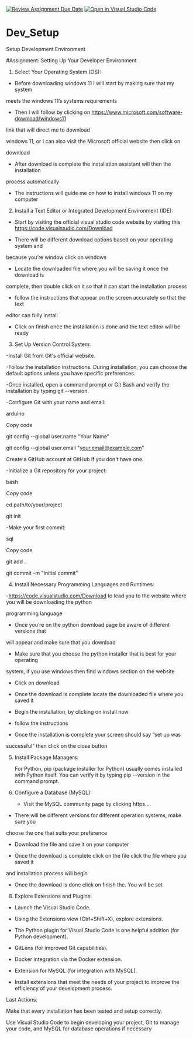 [![Review Assignment Due Date](https://classroom.github.com/assets/deadline-readme-button-22041afd0340ce965d47ae6ef1cefeee28c7c493a6346c4f15d667ab976d596c.svg)](https://classroom.github.com/a/vbnbTt5m)
[![Open in Visual Studio Code](https://classroom.github.com/assets/open-in-vscode-2e0aaae1b6195c2367325f4f02e2d04e9abb55f0b24a779b69b11b9e10269abc.svg)](https://classroom.github.com/online_ide?assignment_repo_id=15269997&assignment_repo_type=AssignmentRepo)
# Dev_Setup
Setup Development Environment

#Assignment: Setting Up Your Developer Environment

 1. Select Your Operating System (OS): 

   - Before downloading windows 11 I will start by making sure that my system  

meets the windows 11’s systems requirements  

- Then I will follow by clicking on https://www.microsoft.com/software-download/windows11

 link that will direct me to download  

windows 11, or I can also visit the Microsoft official website then click on  

download  

- After download is complete the installation assistant will then the installation  

process automatically  

- The instructions will guide me on how to install windows 11 on my computer 

 

2. Install a Text Editor or Integrated Development Environment (IDE): 

  - Start by visiting the official visual studio code website by visiting this https://code.visualstudio.com/Download

- There will be different download options based on your operating system and  

because you’re window click on windows  

- Locate the downloaded file where you will be saving it once the download is  

complete, then double click on it so that it can start the installation process  

- follow the instructions that appear on the screen accurately so that the text  

editor can fully install 

- Click on finish once the installation is done and the text editor will be ready 

 

3. Set Up Version Control System: 

-Install Git from Git's official website. 

-Follow the installation instructions. During installation, you can choose the default options unless you have specific preferences. 

-Once installed, open a command prompt or Git Bash and verify the installation by typing git --version. 

-Configure Git with your name and email: 

arduino 

Copy code 

git config --global user.name "Your Name" 

git config --global user.email "your.email@example.com" 

Create a GitHub account at GitHub if you don't have one. 

-Initialize a Git repository for your project: 

bash 

Copy code 

cd path/to/your/project 

git init 

-Make your first commit: 

sql 

Copy code 

git add . 

git commit -m "Initial commit" 

4. Install Necessary Programming Languages and Runtimes: 

  -https://code.visualstudio.com/Download to lead you to the website where you will be downloading the python  

programming language 

- Once you’re on the python download page be aware of different versions that  

will appear and make sure that you download  

- Make sure that you choose the python installer that is best for your operating  

system, if you use windows then find windows section on the website  

- Click on download  

- Once the download is complete locate the downloaded file where you saved it  

- Begin the installation, by clicking on install now  

- follow the instructions  

- Once the installation is complete your screen should say “set up was  

successful” then click on the close button  

 

5. Install Package Managers: 

   For Python, pip (package installer for Python) usually comes installed with Python itself. You can verify it by typing pip --version in the command prompt. 

 

6. Configure a Database (MySQL): 

   - Visit the MySQL community page by clicking https.... 

- There will be different versions for different operation systems, make sure you  

choose the one that suits your preference  

- Download the file and save it on your computer  

- Once the download is complete click on the file click the file where you saved it  

and installation process will begin  

- Once the download is done click on finish the. You will be set 

 

 

8. Explore Extensions and Plugins: 

 

- Launch the Visual Studio Code. 

- Using the Extensions view (Ctrl+Shift+X), explore extensions. 

- The Python plugin for Visual Studio Code is one helpful addition (for Python development). 

- GitLens (for improved Git capabilities). 

- Docker integration via the Docker extension. 

- Extension for MySQL (for integration with MySQL). 

- Install extensions that meet the needs of your project to improve the efficiency of your development process. 

Last Actions: 

Make that every installation has been tested and setup correctly. 

Use Visual Studio Code to begin developing your project, Git to manage your code, and MySQL for database operations if necessary 

 

 

 

 

 